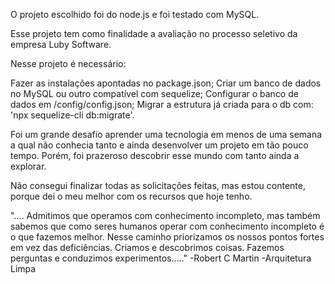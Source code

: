 
O projeto escolhido foi do node.js e foi testado com MySQL.

Esse projeto tem como finalidade a avaliação no processo 
seletivo da empresa Luby Software.

Nesse projeto é necessário:

Fazer as instalações apontadas no package.json;
Criar um banco de dados no MySQL ou outro compatível com sequelize;
Configurar o banco de dados em /config/config.json;
Migrar a estrutura já criada para o db com: 'npx sequelize-cli db:migrate'.


Foi um grande desafio aprender uma tecnologia em menos de uma
semana a qual não conhecia tanto e ainda desenvolver um projeto
em tão pouco tempo. Porém, foi prazeroso descobrir esse mundo
com tanto ainda a explorar.

Não consegui finalizar todas as solicitações feitas, 
mas estou contente, porque dei o meu melhor com os
recursos que hoje tenho.

".... Admitimos que operamos com conhecimento incompleto, 
mas também sabemos que como seres humanos operar com conhecimento 
incompleto é o que fazemos melhor. Nesse caminho priorizamos os 
nossos pontos fortes em vez das deficiências. Criamos e 
descobrimos coisas. Fazemos perguntas e conduzimos experimentos....."
                                                -Robert C Martin
                                                -Arquitetura Limpa